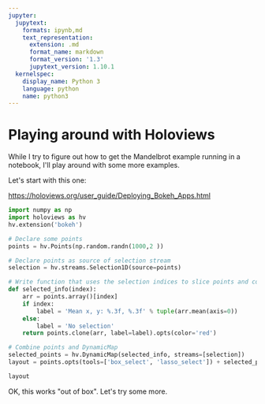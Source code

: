 ```yaml
---
jupyter:
  jupytext:
    formats: ipynb,md
    text_representation:
      extension: .md
      format_name: markdown
      format_version: '1.3'
      jupytext_version: 1.10.1
  kernelspec:
    display_name: Python 3
    language: python
    name: python3
---
```


# Playing around with Holoviews

While I try to figure out how to get the Mandelbrot example running in a notebook, I'll play around with some more examples. 

Let's start with this one:

https://holoviews.org/user_guide/Deploying_Bokeh_Apps.html

```python
import numpy as np
import holoviews as hv
hv.extension('bokeh')

# Declare some points
points = hv.Points(np.random.randn(1000,2 ))

# Declare points as source of selection stream
selection = hv.streams.Selection1D(source=points)

# Write function that uses the selection indices to slice points and compute stats
def selected_info(index):
    arr = points.array()[index]
    if index:
        label = 'Mean x, y: %.3f, %.3f' % tuple(arr.mean(axis=0))
    else:
        label = 'No selection'
    return points.clone(arr, label=label).opts(color='red')

# Combine points and DynamicMap
selected_points = hv.DynamicMap(selected_info, streams=[selection])
layout = points.opts(tools=['box_select', 'lasso_select']) + selected_points

layout
```

OK, this works "out of box". Let's try some more. 

```python

```
